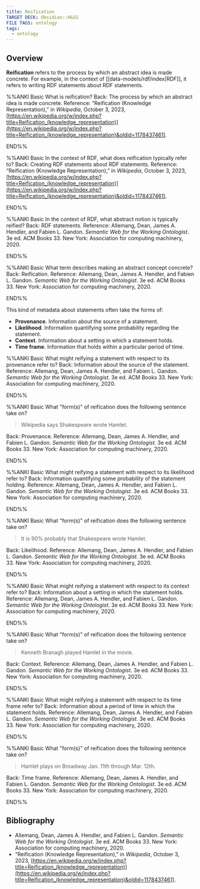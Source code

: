 ```yaml
---
title: Reification
TARGET DECK: Obsidian::H&SS
FILE TAGS: ontology
tags:
  - ontology
---
```


## Overview

**Reification** refers to the process by which an abstract idea is made concrete. For example, in the context of [[data-models/rdf/index|RDF]], it refers to writing RDF statements about RDF statements.

%%ANKI
Basic
What is reification?
Back: The process by which an abstract idea is made concrete.
Reference: “Reification (Knowledge Representation),” in _Wikipedia_, October 3, 2023, [https://en.wikipedia.org/w/index.php?title=Reification_(knowledge_representation)](https://en.wikipedia.org/w/index.php?title=Reification_(knowledge_representation)&oldid=1178437461).
<!--ID: 1734385502410-->
END%%

%%ANKI
Basic
In the context of RDF, what does reification typically refer to?
Back: Creating RDF statements about RDF statements.
Reference: “Reification (Knowledge Representation),” in _Wikipedia_, October 3, 2023, [https://en.wikipedia.org/w/index.php?title=Reification_(knowledge_representation)](https://en.wikipedia.org/w/index.php?title=Reification_(knowledge_representation)&oldid=1178437461).
<!--ID: 1734385502419-->
END%%

%%ANKI
Basic
In the context of RDF, what abstract notion is typically reified?
Back: RDF statements.
Reference: Allemang, Dean, James A. Hendler, and Fabien L. Gandon. _Semantic Web for the Working Ontologist_. 3e ed. ACM Books 33. New York: Association for computing machinery, 2020.
<!--ID: 1734385502422-->
END%%

%%ANKI
Basic
What term describes making an abstract concept concrete?
Back: Reification.
Reference: Allemang, Dean, James A. Hendler, and Fabien L. Gandon. _Semantic Web for the Working Ontologist_. 3e ed. ACM Books 33. New York: Association for computing machinery, 2020.
<!--ID: 1734385502427-->
END%%

This kind of metadata about statements often take the forms of:

* **Provenance**. Information about the source of a statement.
* **Likelihood**. Information quantifying some probability regarding the statement.
* **Context**. Information about a setting in which a statement holds.
* **Time frame**. Information that holds within a particular period of time.

%%ANKI
Basic
What might reifying a statement with respect to its provenance refer to?
Back: Information about the source of the statement.
Reference: Allemang, Dean, James A. Hendler, and Fabien L. Gandon. _Semantic Web for the Working Ontologist_. 3e ed. ACM Books 33. New York: Association for computing machinery, 2020.
<!--ID: 1734385502431-->
END%%

%%ANKI
Basic
What "form(s)" of reification does the following sentence take on?

> Wikipedia says Shakespeare wrote Hamlet.

Back: Provenance.
Reference: Allemang, Dean, James A. Hendler, and Fabien L. Gandon. _Semantic Web for the Working Ontologist_. 3e ed. ACM Books 33. New York: Association for computing machinery, 2020.
<!--ID: 1734385502435-->
END%%

%%ANKI
Basic
What might reifying a statement with respect to its likelihood refer to?
Back: Information quantifying some probability of the statement holding.
Reference: Allemang, Dean, James A. Hendler, and Fabien L. Gandon. _Semantic Web for the Working Ontologist_. 3e ed. ACM Books 33. New York: Association for computing machinery, 2020.
<!--ID: 1734385502439-->
END%%

%%ANKI
Basic
What "form(s)" of reification does the following sentence take on?

> It is 90% probably that Shakespeare wrote Hamlet.

Back: Likelihood.
Reference: Allemang, Dean, James A. Hendler, and Fabien L. Gandon. _Semantic Web for the Working Ontologist_. 3e ed. ACM Books 33. New York: Association for computing machinery, 2020.
<!--ID: 1734385502443-->
END%%

%%ANKI
Basic
What might reifying a statement with respect to its context refer to?
Back: Information about a setting in which the statement holds.
Reference: Allemang, Dean, James A. Hendler, and Fabien L. Gandon. _Semantic Web for the Working Ontologist_. 3e ed. ACM Books 33. New York: Association for computing machinery, 2020.
<!--ID: 1734385502448-->
END%%

%%ANKI
Basic
What "form(s)" of reification does the following sentence take on?

> Kenneth Branagh played Hamlet in the movie.

Back: Context.
Reference: Allemang, Dean, James A. Hendler, and Fabien L. Gandon. _Semantic Web for the Working Ontologist_. 3e ed. ACM Books 33. New York: Association for computing machinery, 2020.
<!--ID: 1734385502453-->
END%%

%%ANKI
Basic
What might reifying a statement with respect to its time frame refer to?
Back: Information about a period of time in which the statement holds.
Reference: Allemang, Dean, James A. Hendler, and Fabien L. Gandon. _Semantic Web for the Working Ontologist_. 3e ed. ACM Books 33. New York: Association for computing machinery, 2020.
<!--ID: 1734385502458-->
END%%

%%ANKI
Basic
What "form(s)" of reification does the following sentence take on?

> Hamlet plays on Broadway Jan. 11th through Mar. 12th.

Back: Time frame.
Reference: Allemang, Dean, James A. Hendler, and Fabien L. Gandon. _Semantic Web for the Working Ontologist_. 3e ed. ACM Books 33. New York: Association for computing machinery, 2020.
<!--ID: 1734385502463-->
END%%

## Bibliography

* Allemang, Dean, James A. Hendler, and Fabien L. Gandon. _Semantic Web for the Working Ontologist_. 3e ed. ACM Books 33. New York: Association for computing machinery, 2020.
* “Reification (Knowledge Representation),” in _Wikipedia_, October 3, 2023, [https://en.wikipedia.org/w/index.php?title=Reification_(knowledge_representation)](https://en.wikipedia.org/w/index.php?title=Reification_(knowledge_representation)&oldid=1178437461).